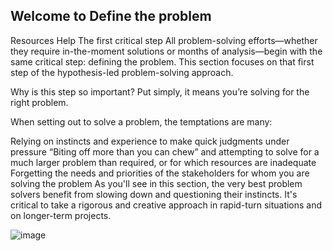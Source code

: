 ## Welcome to Define the problem

Resources	Help
The first critical step
All problem-solving efforts—whether they require in-the-moment solutions or months of analysis—begin with the same critical step: defining the problem. This section focuses on that first step of the hypothesis-led problem-solving approach.

Why is this step so important? Put simply, it means you’re solving for the right problem.

When setting out to solve a problem, the temptations are many:

Relying on instincts and experience to make quick judgments under pressure
“Biting off more than you can chew” and attempting to solve for a much larger problem than required, or for which resources are inadequate
Forgetting the needs and priorities of the stakeholders for whom you are solving the problem
As you'll see in this section, the very best problem solvers benefit from slowing down and questioning their instincts. It's critical to take a rigorous and creative approach in rapid-turn situations and on longer-term projects.

![image](https://github.com/adeleke123/Mckinsey-Forward-Program/assets/51156057/157bb11a-3a2f-4abc-b1c8-dafd140d4a24)

